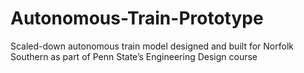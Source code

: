 # Autonomous-Train-Prototype
Scaled-down autonomous train model designed and built for Norfolk Southern as part of Penn State’s Engineering Design course
